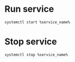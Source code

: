 # Run service

```
systemctl start %service_name%
```

# Stop service

```
systemctl stop %service_name%
```

# 